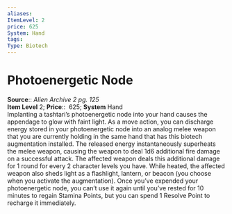 ```yaml
---
aliases: 
ItemLevel: 2
price: 625
System: Hand
tags: 
Type: Biotech
---
```


# Photoenergetic Node

**Source**:: _Alien Archive 2 pg. 125_  
**Item Level** 2;
**Price**::  625; **System** Hand  
Implanting a tashtari’s photoenergetic node into your hand causes the appendage to glow with faint light. As a move action, you can discharge energy stored in your photoenergetic node into an analog melee weapon that you are currently holding in the same hand that has this biotech augmentation installed. The released energy instantaneously superheats the melee weapon, causing the weapon to deal 1d6 additional fire damage on a successful attack. The affected weapon deals this additional damage for 1 round for every 2 character levels you have. While heated, the affected weapon also sheds light as a flashlight, lantern, or beacon (you choose when you activate the augmentation). Once you’ve expended your photoenergetic node, you can’t use it again until you’ve rested for 10 minutes to regain Stamina Points, but you can spend 1 Resolve Point to recharge it immediately.
